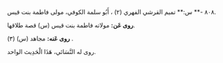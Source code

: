 ٨٠٨ -** س:** تميم القرشي الفهري (٢) ، أَبُو سلمة الكوفي، مولى فاطمة بنت قيس.

**روى عَن:** مولاته فاطمة بنت قيس (س) قصة طلاقها.

**روى عَنه:** مجاهد (س) (٣) .

روى له النَّسَائي، هَذَا الْحَدِيث الواحد.